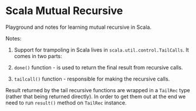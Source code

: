 # Scala Mutual Recursive

Playground and notes for learning mutual recursive in Scala.

Notes:

1. Support for trampoling in Scala lives in `scala.util.control.TailCalls`. It comes in two parts:
 
 1. `done()` function - is used to return the final  result from recursive calls.
 2. `tailcall()` function - responsible for making the recursive calls.

Result returned by the tail recursive functions are wrapped in a `TailRec` type (rather that being returned directly).
In order to get them out at the end we need to run `result()` method on `TailRec` instance.
